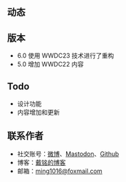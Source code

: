 ## 动态
## 版本

- 6.0 使用 WWDC23 技术进行了重构
- 5.0 增加 WWDC22 内容

## Todo

- 设计功能
- 内容增加和更新

## 联系作者

- 社交账号：[微博](https://weibo.com/allstarming)、[Mastodon](https://iosdev.space/@starming)、[Github](https://github.com/ming1016)
- 博客：[戴铭的博客](https://starming.com)
- 邮箱：[ming1016@foxmail.com](mailto:ming1016@foxmail.com) 
